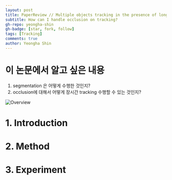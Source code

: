```yaml
---
layout: post
title: PaperReview // Multiple objects tracking in the presence of long-term occlusions
subtitle: How can I handle occlusion on tracking?
gh-repo: yeongha-shin
gh-badge: [star, fork, follow]
tags: [Tracking]
comments: true
author: Yeongha Shin
---
```


# 이 논문에서 알고 싶은 내용
1. segmentation 은 어떻게 수행한 것인지?
2. occlusion에 대해서 어떻게 장시간 tracking 수행할 수 있는 것인지?

![Overview](https://beautifuljekyll.com/assets/img/longterm_occlusion.png)


# 1. Introduction

# 2. Method

# 3. Experiment


